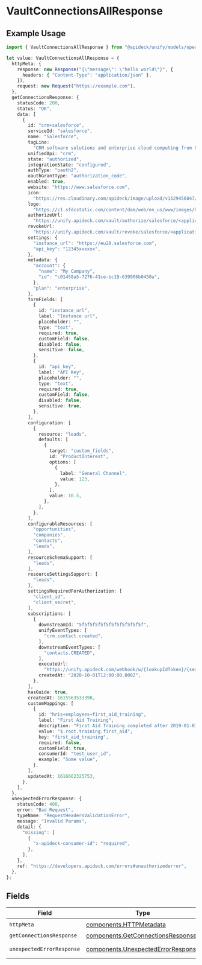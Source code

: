 # VaultConnectionsAllResponse

## Example Usage

```typescript
import { VaultConnectionsAllResponse } from "@apideck/unify/models/operations";

let value: VaultConnectionsAllResponse = {
  httpMeta: {
    response: new Response("{\"message\": \"hello world\"}", {
      headers: { "Content-Type": "application/json" },
    }),
    request: new Request("https://example.com"),
  },
  getConnectionsResponse: {
    statusCode: 200,
    status: "OK",
    data: [
      {
        id: "crm+salesforce",
        serviceId: "salesforce",
        name: "Salesforce",
        tagLine:
          "CRM software solutions and enterprise cloud computing from Salesforce, the leader in customer relationship management (CRM) and PaaS. Free 30 day trial.",
        unifiedApi: "crm",
        state: "authorized",
        integrationState: "configured",
        authType: "oauth2",
        oauthGrantType: "authorization_code",
        enabled: true,
        website: "https://www.salesforce.com",
        icon:
          "https://res.cloudinary.com/apideck/image/upload/v1529456047/catalog/salesforce/icon128x128.png",
        logo:
          "https://c1.sfdcstatic.com/content/dam/web/en_us/www/images/home/logo-salesforce-m.svg",
        authorizeUrl:
          "https://unify.apideck.com/vault/authorize/salesforce/<application-id>?state=<state>",
        revokeUrl:
          "https://unify.apideck.com/vault/revoke/salesforce/<application-id>?state=<state>",
        settings: {
          "instance_url": "https://eu28.salesforce.com",
          "api_key": "12345xxxxxx",
        },
        metadata: {
          "account": {
            "name": "My Company",
            "id": "c01458a5-7276-41ce-bc19-639906b0450a",
          },
          "plan": "enterprise",
        },
        formFields: [
          {
            id: "instance_url",
            label: "Instance url",
            placeholder: "",
            type: "text",
            required: true,
            customField: false,
            disabled: false,
            sensitive: false,
          },
          {
            id: "api_key",
            label: "API Key",
            placeholder: "",
            type: "text",
            required: true,
            customField: false,
            disabled: false,
            sensitive: true,
          },
        ],
        configuration: [
          {
            resource: "leads",
            defaults: [
              {
                target: "custom_fields",
                id: "ProductInterest",
                options: [
                  {
                    label: "General Channel",
                    value: 123,
                  },
                ],
                value: 10.5,
              },
            ],
          },
        ],
        configurableResources: [
          "opportunities",
          "companies",
          "contacts",
          "leads",
        ],
        resourceSchemaSupport: [
          "leads",
        ],
        resourceSettingsSupport: [
          "leads",
        ],
        settingsRequiredForAuthorization: [
          "client_id",
          "client_secret",
        ],
        subscriptions: [
          {
            downstreamId: "5f5f5f5f5f5f5f5f5f5f5f5f",
            unifyEventTypes: [
              "crm.contact.created",
            ],
            downstreamEventTypes: [
              "contacts.CREATED",
            ],
            executeUrl:
              "https://unify.apideck.com/webhook/w/{lookupIdToken}/{serviceId}?e={downstreamEventType}",
            createdAt: "2020-10-01T12:00:00.000Z",
          },
        ],
        hasGuide: true,
        createdAt: 1615563533390,
        customMappings: [
          {
            id: "hris+employees+first_aid_training",
            label: "First Aid Training",
            description: "First Aid Training completed after 2019-01-01",
            value: "$.root.training.first_aid",
            key: "first_aid_training",
            required: false,
            customField: true,
            consumerId: "test_user_id",
            example: "Some value",
          },
        ],
        updatedAt: 1616662325753,
      },
    ],
  },
  unexpectedErrorResponse: {
    statusCode: 400,
    error: "Bad Request",
    typeName: "RequestHeadersValidationError",
    message: "Invalid Params",
    detail: {
      "missing": [
        {
          "x-apideck-consumer-id": "required",
        },
      ],
    },
    ref: "https://developers.apideck.com/errors#unauthorizederror",
  },
};
```

## Fields

| Field                                                                                    | Type                                                                                     | Required                                                                                 | Description                                                                              |
| ---------------------------------------------------------------------------------------- | ---------------------------------------------------------------------------------------- | ---------------------------------------------------------------------------------------- | ---------------------------------------------------------------------------------------- |
| `httpMeta`                                                                               | [components.HTTPMetadata](../../models/components/httpmetadata.md)                       | :heavy_check_mark:                                                                       | N/A                                                                                      |
| `getConnectionsResponse`                                                                 | [components.GetConnectionsResponse](../../models/components/getconnectionsresponse.md)   | :heavy_minus_sign:                                                                       | Connections                                                                              |
| `unexpectedErrorResponse`                                                                | [components.UnexpectedErrorResponse](../../models/components/unexpectederrorresponse.md) | :heavy_minus_sign:                                                                       | Unexpected error                                                                         |